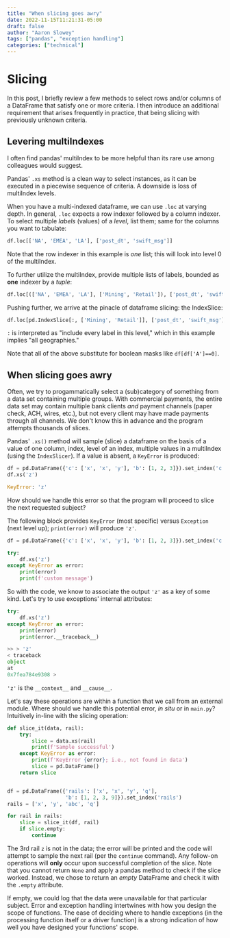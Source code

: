 ```yaml
---
title: "When slicing goes awry"
date: 2022-11-15T11:21:31-05:00
draft: false
author: "Aaron Slowey"
tags: ["pandas", "exception handling"]
categories: ["technical"]
---
```


# Slicing

In this post, I briefly review a few methods to select rows and/or columns of a
DataFrame that satisfy one or more criteria. I then introduce an additional
requirement that arises frequently in practice, that being slicing with
previously unknown criteria.

## Levering multiIndexes

I often find pandas' multiIndex to be more helpful than its rare use among
colleagues would suggest.

Pandas' `.xs` method is a clean way to select instances, as it can be executed
in a piecewise sequence of criteria. A downside is loss of multiIndex levels.

When you have a multi-indexed dataframe, we can use `.loc` at varying depth. In
general, `.loc` expects a row indexer followed by a column indexer. To select
multiple _labels_ (values) of a _level_, list them; same for the columns you
want to tabulate:

```python
df.loc[['NA', 'EMEA', 'LA'], ['post_dt', 'swift_msg']]
```

Note that the row indexer in this example is _one_ list; this will look into
level 0 of the multiIndex.

To further utilize the multiIndex, provide multiple lists of labels, bounded
as __one__ indexer by a _tuple_:

```python
df.loc[(['NA', 'EMEA', 'LA'], ['Mining', 'Retail']), ['post_dt', 'swift_msg']]
```

Pushing further, we arrive at the pinacle of dataframe slicing: the IndexSlice:

```python
df.loc[pd.IndexSlice[:, ['Mining', 'Retail']], ['post_dt', 'swift_msg']]
```

`:` is interpreted as "include every label in this level," which in this example
implies "all geographies."

Note that all of the above substitute for boolean masks like `df[df['A']==0]`.

## When slicing goes awry

Often, we try to progammatically select a (sub)category of something from a data
set containing multiple groups. With commercial payments, the entire data set
may contain multiple bank clients _and_ payment channels (paper check, ACH,
wires, etc.), but not every client may have made payments through all channels.
We don't know this in advance and the program attempts thousands of slices.

Pandas' `.xs()` method will sample (slice) a dataframe on the basis of a value
of one column, index, level of an index, multiple values in a multiIndex (using
the `IndexSlicer`). If a value is absent, a `KeyError` is produced:

```python
df = pd.DataFrame({'c': ['x', 'x', 'y'], 'b': [1, 2, 3]}).set_index('c')
df.xs('z')

KeyError: 'z'
```

How should we handle this error so that the program will proceed to slice
the next requested subject?

The following block provides `KeyError` (most specific)
versus `Exception` (next level up); `print(error)` will produce `'z'`.

```python
df = pd.DataFrame({'c': ['x', 'x', 'y'], 'b': [1, 2, 3]}).set_index('c')

try:
    df.xs('z')
except KeyError as error:
    print(error)
    print(f'custom message')
```

So with the code, we know to associate the output `'z'` as a key of some kind.
Let's try to use exceptions' internal attributes:

```python
try:
    df.xs('z')
except KeyError as error:
    print(error)
    print(error.__traceback__)

>> > 'z'
< traceback
object
at
0x7fea784e9308 >
```

`'z'` is the `__context__` and `__cause__`.

Let's say these operations are within a function that we call from an
external module. Where should we handle this potential error, _in situ_ or
in `main.py`? Intuitively in-line with the slicing operation:

```python
def slice_it(data, rail):
    try:
        slice = data.xs(rail)
        print(f'Sample successful')
    except KeyError as error:
        print(f'KeyError {error}; i.e., not found in data')
        slice = pd.DataFrame()
    return slice


df = pd.DataFrame({'rails': ['x', 'x', 'y', 'q'],
                   'b': [1, 2, 3, 9]}).set_index('rails')
rails = ['x', 'y', 'abc', 'q']

for rail in rails:
    slice = slice_it(df, rail)
    if slice.empty:
        continue
```

The 3rd rail `z` is not in the data; the error will be printed and the code will
attempt to sample the next rail (per the `continue` command). Any follow-on
operations will __only__ occur upon successful completion of the slice. Note
that you cannot return `None` and apply a pandas method to check if the slice
worked. Instead, we chose to return an _empty_ DataFrame and check it with
the `.empty` attribute.

If empty, we could log that the data were unavailable for that particular
subject. Error and exception handling intertwines with how you design the
scope of functions.  The ease of deciding where to handle exceptions 
(in the processing function itself or a driver function) is a strong 
indication of how well you have designed your functions' scope.